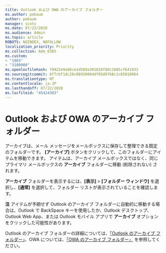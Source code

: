 ```yaml
---
title: Outlook および OWA のアーカイブ フォルダー
ms.author: pebaum
author: pebaum
manager: scotv
ms.date: 07/22/2020
ms.audience: Admin
ms.topic: article
ROBOTS: NOINDEX, NOFOLLOW
localization_priority: Priority
ms.collection: Adm_O365
ms.custom:
- "1903"
- "3100008"
ms.openlocfilehash: f9422e9a86ce1d589a301828f8dc2885cf641933
ms.sourcegitcommit: 6f7cbf1dc28c0693009ddf03d9768c1c65018964
ms.translationtype: HT
ms.contentlocale: ja-JP
ms.lasthandoff: 07/22/2020
ms.locfileid: "45424303"
---
```

# <a name="archive-folder-in-outlook-and-owa"></a>Outlook および OWA のアーカイブ フォルダー

アーカイブは、メール メッセージをメールボックスに保存して整理できる既定のフォルダーです。 **[アーカイブ]** ボタンをクリックして、このフォルダーにアイテムを移動できます。 アイテムは、アーカイブ メールボックスではなく、同じプライマリ メールボックスの **アーカイブ** フォルダーに移動 (削除されない) されます。

**アーカイブ** フォルダーを表示するには、**[表示]** > **[フォルダー ウィンドウ]** を選択し、**[通常]** を選択して、フォルダー リストが表示されていることを確認します。

**注** アイテムが予期せず Outlook のアーカイブ フォルダーに自動的に移動する場合は、Outlook で BackSpace キーを使用したか、Outlook デスクトップ、Outlook Web App、または Outlook モバイル アプリで **アーカイブ** オプションをクリックした可能性があります。

Outlook のアーカイブ フォルダーの詳細については、[「Outlook のアーカイブ フォルダー」](https://support.office.com/article/archive-in-outlook-for-windows-25f75777-3cdc-4c77-9783-5929c7b47028)、OWA については、[「OWA のアーカイブ フォルダー」](https://support.office.com/article/organize-your-inbox-with-archive-sweep-and-other-tools-in-outlook-on-the-web-49b26f63-6399-4b4a-a580-14b9b1efe96d?ui=en-US&rs=en-US&ad=US) を参照してください。